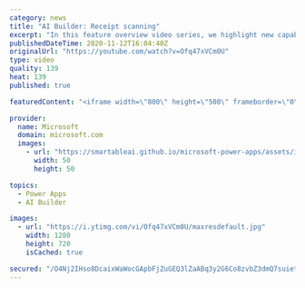 ```yaml
---
category: news
title: "AI Builder: Receipt scanning"
excerpt: "In this feature overview video series, we highlight new capabilities included in the latest update to AI Builder.  Receipt scanning is a new AI Builder feature that processes receipts to identify and extract information. The AI model identifies receipt data, merchant information, total price, and taxes"
publishedDateTime: 2020-11-12T16:04:40Z
originalUrl: "https://youtube.com/watch?v=Ofq47xVCm0U"
type: video
quality: 139
heat: 139
published: true

featuredContent: "<iframe width=\"800\" height=\"500\" frameborder=\"0\" src=\"https://www.youtube.com/embed/Ofq47xVCm0U\" allow=\"accelerometer; autoplay; encrypted-media; gyroscope; picture-in-picture\" allowfullscreen></iframe>"

provider:
  name: Microsoft
  domain: microsoft.com
  images:
    - url: "https://smartableai.github.io/microsoft-power-apps/assets/images/organizations/microsoft.com-50x50.jpg"
      width: 50
      height: 50

topics:
  - Power Apps
  - AI Builder

images:
  - url: "https://i.ytimg.com/vi/Ofq47xVCm0U/maxresdefault.jpg"
    width: 1280
    height: 720
    isCached: true

secured: "/O4Nj2IHso8DcaixWaWocGApbFjZuGEQ3lZaABq3y2G6Co8zvbZ3dmQ7suieto5vZMu028Fr2LlZiQWuY7bVeFk+t4Lr007FWEahv9UfHCmAirgxTm1LklW17A/anTzjQ8MzXW95EMlk3YSlmvfYoON/aWR0PFiNtqpsjwkGILOkVEd4+n2omrVDIqyz4QYTUrWAv0/BbZGlBAQ6wRkB/dp3TTpzEL0ZuIkI0Er4v8gAWrRVVdfG2y95h1ItjubsggO7YekpXk2Ff4bzc9ANYXgwrXzUb8DoeHH1DSfQPaRJctj0JyGSezQWQBUISNH9OUe5hoTU0gz+YLfPZSEYuhKyQXIYBI9XNyOJp6Kf+CYp4oqCjsgE28yL7DC1Jat5wLS15MS65tnn9K5J2FSeR81V1cJjQcd6cuQq69/A9kw=;hM9FBBAjcPgQodW3UIuqJg=="
---
```


